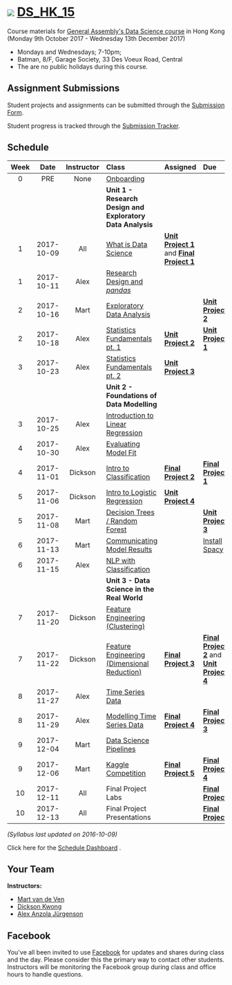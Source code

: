 # ![](https://ga-dash.s3.amazonaws.com/production/assets/logo-9f88ae6c9c3871690e33280fcf557f33.png) [DS_HK_15](https://github.com/ga-students/DS_HK_15)

Course materials for [General Assembly's Data Science course](https://generalassemb.ly/education/data-science/hong-kong) in Hong Kong (Monday 9th October 2017 - Wednesday 13th December 2017)

* Mondays and Wednesdays; 7-10pm;
* Batman, 8/F, Garage Society, 33 Des Voeux Road, Central
* The are no public holidays during this course.

## Assignment Submissions

Student projects and assignments can be submitted through the [Submission Form](https://goo.gl/forms/J07cdKh7kRJC43P12).

Student progress is tracked through the [Submission Tracker](https://public.tableau.com/views/GA-DS_HK_15-HWSubmission/SubmissionSummary?:embed=y&:display_count=yes&publish=yes).

## Schedule

| Week | Date | Instructor | Class | Assigned | Due |
|:---:|:---:|:---:|:---|:---|:---|
| 0 | PRE | None | [Onboarding](https://docs.google.com/document/d/1N-zVkcYfUiWuTLCqOwNihyx9ysI8JCxfe4Vh419zzGM/) | | |
| | | | **Unit 1 - Research Design and Exploratory Data Analysis** | | |
| 1 | 2017-10-09 | All | [What is Data Science](./lessons/lesson-01) |**[Unit Project 1](./projects/unit-projects/project-1)** and **[Final Project 1](./projects/final-projects/01-lightning-talk)**| |
| 1 | 2017-10-11 | Alex | [Research Design and _pandas_](./lessons/lesson-02) | | |
| 2 | 2017-10-16 | Mart | [Exploratory Data Analysis](./lessons/lesson-03) | | **[Unit Project 2](./projects/unit-projects/project-2)** |
| 2 | 2017-10-18 | Alex | [Statistics Fundamentals pt. 1](./lessons/lesson-04) | **[Unit Project 2](./projects/unit-projects/project-2)** | **[Unit Project 1](./projects/unit-projects/project-1)** |
| 3 | 2017-10-23 | Alex | [Statistics Fundamentals pt. 2](./lessons/lesson-05) | **[Unit Project 3](./projects/unit-projects/project-3)** | |
| | | | **Unit 2 - Foundations of Data Modelling** | | |
| 3 | 2017-10-25 | Alex | [Introduction to Linear Regression](./lessons/lesson-06) | | |
| 4 | 2017-10-30 | Alex | [Evaluating Model Fit](./lessons/lesson-07) | | |
| 4 | 2017-11-01 | Dickson | [Intro to Classification](./lessons/lesson-08) | **[Final Project 2](./projects/final-projects/02-experiment-writeup)** | **[Final Project 1](./projects/final-projects/01-lightning-talk)** |
| 5 | 2017-11-06 | Dickson | [Intro to Logistic Regression](./lessons/lesson-09) | **[Unit Project 4](./project./projects/unit-projects/project-4)** | |
| 5 | 2017-11-08 | Mart | [Decision Trees / Random Forest](./lessons/lesson-10) | |**[Unit Project 3](./projects/unit-projects/project-3)**|
| 6 | 2017-11-13 | Mart | [Communicating Model Results](./lessons/lesson-11) | | [Install Spacy](https://spacy.io/docs/usage/) |
| 6 | 2017-11-15 | Alex | [NLP with Classification](./lessons/lesson-12) | | |
| | | | **Unit 3 - Data Science in the Real World** | | |
| 7 | 2017-11-20 | Dickson | [Feature Engineering (Clustering)](./lessons/lesson-13) | | |
| 7 | 2017-11-22 | Dickson | [Feature Engineering (Dimensional Reduction)](./lessons/lesson-14) | **[Final Project 3](./projects/final-projects/03-exploratory-analysis)** | **[Final Project 2](./projects/final-projects/02-experiment-writeup)** and **[Unit Project 4](./projects/unit-projects/project-4)** |
| 8 | 2017-11-27 | Alex | [Time Series Data](./lessons/lesson-15) | | |
| 8 | 2017-11-29 | Alex | [Modelling Time Series Data](./lessons/lesson-16) | **[Final Project 4](./projects/final-projects/04-notebook-rough-draft)** | **[Final Project 3](./projects/final-projects/03-exploratory-analysis)** |
| 9 | 2017-12-04 | Mart | [Data Science Pipelines](./lessons/lesson-17) | | |
| 9 | 2017-12-06 | Mart | [Kaggle Competition](./lessons/lesson-18) | **[Final Project 5](./projects/final-projects/05-presentation)** | **[Final Project 4](./projects/final-projects/04-notebook-rough-draft)** |
| 10 | 2017-12-11 | All | Final Project Labs | | **[Final Project](./projects/final-projects/05-presentation)** |
| 10 | 2017-12-13 | All | Final Project Presentations | | **[Final Project](./projects/final-projects/05-presentation)** |

*(Syllabus last updated on 2016-10-09)*

Click here for the [Schedule Dashboard](https://public.tableau.com/views/GA-DS_HK_15-Schedule/Schedule_Dashboard?:embed=y&:display_count=no&:toolbar=no)
.

## Your Team

**Instructors:**

+ [Mart van de Ven](mailto:m@droste.hk)
+ [Dickson Kwong](mailto:dickson@droste.hk)
+ [Alex Anzola Jürgenson](mailto:alex@droste.hk)

## Facebook

You've all been invited to use [Facebook](https://www.facebook.com/groups/133634510594063/) for updates and shares during class and the day.  Please consider this the primary way to contact other students. Instructors will be monitoring the Facebook group during class and office hours to handle questions.
